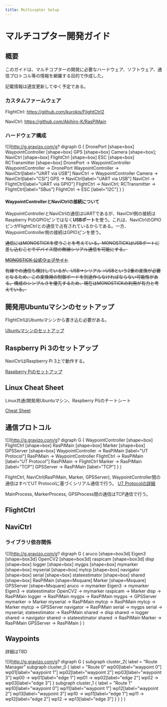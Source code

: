 ```yaml
---
title: Multicopter Setup
---
```


# マルチコプター開発ガイド

## 概要

このガイドは、マルチコプターの開発に必要なハードウェア、ソフトウェア、通信プロトコル等の情報を網羅する目的で作成した。

記載情報は適宜更新してゆく予定である。

### カスタムファームウェア

FlightCtrl: https://github.com/kurokis/FlightCtrl2

NaviCtrl: https://github.com/Akihiro-K/RasPiMain


### ハードウェア構成
![](http://g.gravizo.com/g?
  digraph G {
    DronePort [shape=box]
    WaypointController [shape=box]
    GPS [shape=box]
    Camera [shape=box];
    NaviCtrl [shape=box]
    FlightCtrl [shape=box]
    ESC [shape=box]
    RCTransmitter [shape=box]
    DronePort -> WaypointController
    WaypointController -> DronePort
    WaypointController -> NaviCtrl[label="UART via USB"]
    NaviCtrl -> WaypointController
    Camera -> NaviCtrl[label="CSI"]
    GPS -> NaviCtrl[label="UART via USB"]
    NaviCtrl -> FlightCtrl[label="UART via GPIO"]
    FlightCtrl -> NaviCtrl;
    RCTransmitter -> FlightCtrl[label="SBus"]
    FlightCtrl -> ESC [label="I2C"]
  }
)

#### WaypointControllerとNaviCtrlの接続について

WaypointControllerとNaviCtrlの通信はUARTであるが、NaviCtrl側の接続はRaspberry PiのGPIOピンではなく**USBポート**を使う。これは、NaviCtrlのGPIOピンがFlightCtrlとの通信で占有されているからである。一方、WaypointController側の接続はGPIOピンを使う。

~~通信にはMONOSTICKを使うことを考えている。MONOSTICKはUSBポートに差し込むことでデバイス間の無線シリアル通信を可能にする。~~

~~[MONOSTICK 公式ウェブサイト](https://mono-wireless.com/jp/products/MoNoStick/index.html)~~

~~有線での通信も検討しているが、USB->シリアル->USBという2重の変換が必要となるため、この変換用の制御ボードを別途作らなければならない可能性がある。構成のシンプルさを優先するため、現在はMONOSTICKの利用が有力と考えている。~~

## 開発用Ubuntuマシンのセットアップ

FlightCtrlはUbuntuマシンから書き込む必要がある。

[Ubuntuマシンのセットアップ](ubuntu_setup.html)

## Raspberry Pi 3のセットアップ

NaviCtrlはRaspberry Pi 3上で動作する。

[Raspberry Piのセットアップ](rpi_setup.html)

## Linux Cheat Sheet

Linux共通(開発用Ubuntuマシン、Raspberry Pi)のチートシート

[Cheat Sheet](linux_cheat_sheet.html)

## 通信プロトコル

![](http://g.gravizo.com/g?
  digraph G {
    WaypointController [shape=box]
    FlightCtrl [shape=box]
    RasPiMain [shape=box]
    Marker [shape=box]
    GPSServer [shape=box]
    WaypointController -> RasPiMain [label="UT Protocol"]
    RasPiMain -> WaypointController
    FlightCtrl -> RasPiMain [label="UT Protocol"]
    RasPiMain -> FlightCtrl
    Marker -> RasPiMain [label="TCP"]
    GPSServer -> RasPiMain [label="TCP"]
  }
)

FlightCtrl, NaviCtrl(RasPiMain, Marker, GPSServer), WaypointController間の通信はすべてUT Protocolに基づくシリアル通信で行う。
[UT Protocolの詳細](ut_protocol.html)

MainProcess, MarkerProcess, GPSProcess間の通信はTCP通信で行う。


## FlightCtrl

## NaviCtrl

### ライブラリ依存関係

![](http://g.gravizo.com/g?
  digraph G {
    aruco [shape=box3d]
    Eigen3 [shape=box3d]
    OpenCV2 [shape=box3d]
    raspicam [shape=box3d]
    disp [shape=box]
    logger [shape=box]
    mygps [shape=box]
    mymarker [shape=box]
    myserial [shape=box]
    mytcp [shape=box]
    navigator [shape=box]
    serial [shape=box]
    stateestimator [shape=box]
    shared [shape=box]
    RasPiMain [shape=Msquare]
    Marker [shape=Msquare]
    GPSServer [shape=Msquare]
    aruco -> mymarker
    Eigen3 -> mymarker
    Eigen3 -> stateestimator
    OpenCV2 -> mymarker
    raspicam -> Marker
    disp -> RasPiMain
    logger -> RasPiMain
    mygps -> RasPiMain
    mygps -> GPSServer
    mymarker -> Marker
    myserial -> RasPiMain
    mytcp -> RasPiMain
    mytcp -> Marker
    mytcp -> GPSServer
    navigator -> RasPiMain
    serial -> mygps
    serial -> myserial;
    stateestimator -> RasPiMain
    shared -> disp
    shared -> logger
    shared -> navigator
    shared -> stateestimator
    shared -> RasPiMain
    Marker -> RasPiMain
    GPSServer -> RasPiMain
  }
)

## Waypoints

詳細はTBD

![](http://g.gravizo.com/g?
  digraph G {
    subgraph cluster_2{
      label = "Route Manager"
      subgraph cluster_0 {
        label = "Route 0"
        wp00[label="waypoint 0"]
        wp01[label="waypoint 1"]
        wp02[label="waypoint 2"]
        wp03[label="waypoint 3"]
        wp00 -> wp01[label="edge 1"]
        wp01 -> wp02[label="edge 2"]
        wp02 -> wp03[label="edge 3"]
      }
      subgraph cluster_1 {
        label = "Route 1"
        wp10[label="waypoint 0"]
        wp11[label="waypoint 1"]
        wp12[label="waypoint 2"]
        wp13[label="waypoint 3"]
        wp10 -> wp11[label="edge 1"]
        wp11 -> wp12[label="edge 2"]
        wp12 -> wp13[label="edge 3"]
      }
    }
  }
)
